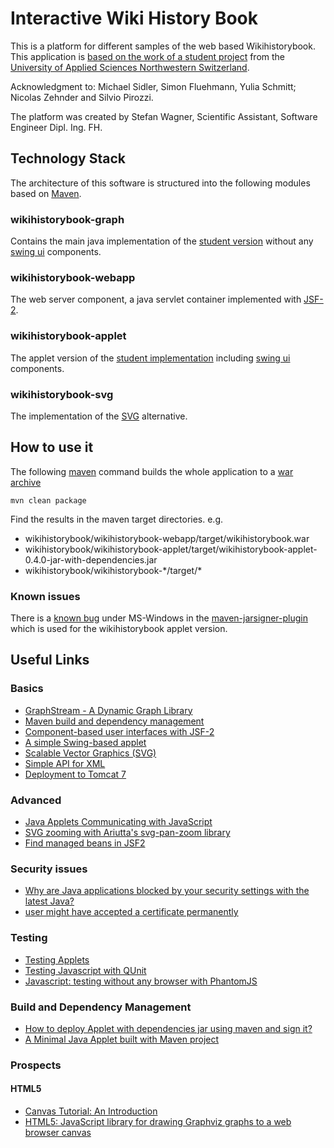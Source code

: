 # Interactive Wiki History Book 

This is a platform for different samples of the web based Wikihistorybook. This application is [based on the work of a student project][fluehmann] from the [University of Applied Sciences Northwestern Switzerland][fhnw].  

Acknowledgment to: Michael Sidler, Simon Fluehmann, Yulia Schmitt; Nicolas Zehnder and Silvio Pirozzi. 

The platform was created by Stefan Wagner, Scientific Assistant, Software Engineer Dipl. Ing. FH.

[fhnw]: http://www.fhnw.ch/homepage?set_language=en

## Technology Stack

The architecture of this software is structured into the following modules based on [Maven][maven].

### wikihistorybook-graph

Contains the main java implementation of the [student version][fluehmann] without any [swing ui][swing] components.

### wikihistorybook-webapp

The web server component, a java servlet container implemented with [JSF-2][jsf].

[jsf]: https://javaserverfaces.java.net/

### wikihistorybook-applet

The applet version of the [student implementation][fluehmann] including [swing ui][swing] components.

### wikihistorybook-svg

The implementation of the [SVG][svg] alternative. 

[svg]: http://www.w3.org/Graphics/SVG/
[fluehmann]: https://github.com/fluehmann/wikihistorybook/
[swing]: http://docs.oracle.com/javase/tutorial/uiswing/

## How to use it

The following [maven][maven] command builds the whole application to a [war archive][war]

    mvn clean package

Find the results in the maven target directories. e.g.

* wikihistorybook/wikihistorybook-webapp/target/wikihistorybook.war
* wikihistorybook/wikihistorybook-applet/target/wikihistorybook-applet-0.4.0-jar-with-dependencies.jar
* wikihistorybook/wikihistorybook-\*/target/\*

### Known issues

There is a [known bug][maven-jarsigner-plugin-bug] under MS-Windows in the [maven-jarsigner-plugin][maven-jarsigner-plugin] which is used for the wikihistorybook applet version. 

[war]: http://en.wikipedia.org/wiki/WAR_%28file_format%29
[maven-jarsigner-plugin]: http://maven.apache.org/plugins/maven-jarsigner-plugin/
[maven-jarsigner-plugin-bug]: http://maven.apache.org/plugins/maven-jarsigner-plugin/faq.html#sign_and_assembly

## Useful Links 

### Basics
* [GraphStream - A Dynamic Graph Library][7]
* [Maven build and dependency management][maven]
* [Component-based user interfaces with JSF-2][jsf]
* [A simple Swing-based applet][3]
* [Scalable Vector Graphics (SVG)][svg]
* [Simple API for XML][sax]
* [Deployment to Tomcat 7][tomcat7]

[maven]: http://maven.apache.org/
[jsf]: https://javaserverfaces.java.net/
[svg]: http://www.w3.org/TR/SVG11/
[tomcat7]: http://tomcat.apache.org/download-70.cgi
[sax]: http://www.saxproject.org/

### Advanced
* [Java Applets Communicating with JavaScript ][5]
* [SVG zooming with Ariutta's svg-pan-zoom library][14]
* [Find managed beans in JSF2][11]

### Security issues
* [Why are Java applications blocked by your security settings with the latest Java?][1]
* [user might have accepted a certificate permanently][6]

### Testing
* [Testing Applets][8]
* [Testing Javascript with QUnit][12]
* [Javascript: testing without any browser with PhantomJS][13]

### Build and Dependency Management
* [How to deploy Applet with dependencies jar using maven and sign it?][2]
* [A Minimal Java Applet built with Maven project][4]

### Prospects
#### HTML5
* [Canvas Tutorial: An Introduction][10]
* [HTML5: JavaScript library for drawing Graphviz graphs to a web browser canvas][9]

[1]: https://www.java.com/en/download/help/java_blocked.xml
[2]: http://stackoverflow.com/questions/2027753/how-to-deploy-applet-with-dependencies-jar-using-maven-and-sign-it
[3]: http://www.java2s.com/Tutorial/Java/0120__Development/AsimpleSwingbasedapplet.htm
[4]: https://github.com/ansoncat/minimal-java-applet-maven
[5]: http://rostislav-matl.blogspot.ch/2011/10/java-applets-building-with-maven.html
[6]: http://blog.gemserk.com/2010/02/07/signing-jars-for-applet-and-webstart/
[7]: http://graphstream-project.org/
[8]: http://docs.codehaus.org/display/FEST/Testing+Applets
[9]: https://code.google.com/p/canviz/
[10]: http://www.sitepoint.com/html5-canvas-tutorial-introduction/
[11]: http://stackoverflow.com/questions/15053996/how-to-get-jsf2-0-sessionmap-reference-from-a-servlet
[12]: http://qunitjs.com/
[13]: http://phantomjs.org/
[14]: https://github.com/ariutta/svg-pan-zoom